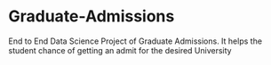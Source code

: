 # Graduate-Admissions
End to End Data Science Project of Graduate Admissions. It helps the student chance of getting an admit for the desired University
